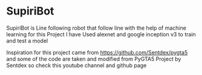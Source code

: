 # SupiriBot
SupiriBot is Line following robot that follow line with the help of machine learning for this Project I have Used alexnet and google inception v3 to train and test a model

Inspiration for this project came from https://github.com/Sentdex/pygta5 and some of the code are taken and modified from PyGTA5 Project by Sentdex so check this youtube channel and github page
